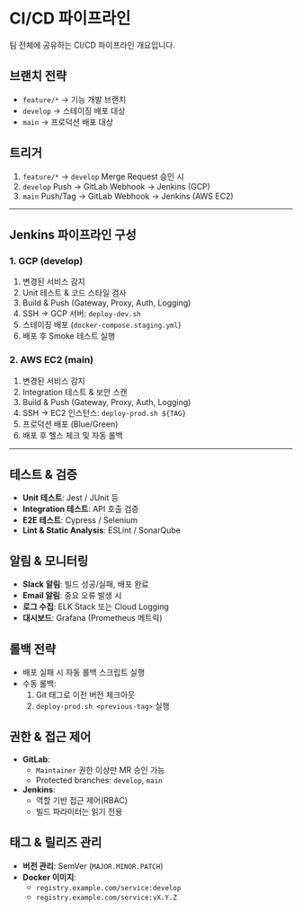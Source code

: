 # CI/CD 파이프라인

팀 전체에 공유하는 CI/CD 파이프라인 개요입니다.

## 브랜치 전략

- `feature/*` → 기능 개발 브랜치
- `develop` → 스테이징 배포 대상
- `main` → 프로덕션 배포 대상

## 트리거

1. `feature/*` → `develop` Merge Request 승인 시
2. `develop` Push → GitLab Webhook → Jenkins (GCP)
3. `main` Push/Tag → GitLab Webhook → Jenkins (AWS EC2)

---

## Jenkins 파이프라인 구성

### 1. GCP (develop)

1. 변경된 서비스 감지
2. Unit 테스트 & 코드 스타일 검사
3. Build & Push (Gateway, Proxy, Auth, Logging)
4. SSH → GCP 서버: `deploy-dev.sh`
5. 스테이징 배포 (`docker-compose.staging.yml`)
6. 배포 후 Smoke 테스트 실행

### 2. AWS EC2 (main)

1. 변경된 서비스 감지
2. Integration 테스트 & 보안 스캔
3. Build & Push (Gateway, Proxy, Auth, Logging)
4. SSH → EC2 인스턴스: `deploy-prod.sh ${TAG}`
5. 프로덕션 배포 (Blue/Green)
6. 배포 후 헬스 체크 및 자동 롤백

---

## 테스트 & 검증

- **Unit 테스트**: Jest / JUnit 등
- **Integration 테스트**: API 호출 검증
- **E2E 테스트**: Cypress / Selenium
- **Lint & Static Analysis**: ESLint / SonarQube

## 알림 & 모니터링

- **Slack 알림**: 빌드 성공/실패, 배포 완료
- **Email 알림**: 중요 오류 발생 시
- **로그 수집**: ELK Stack 또는 Cloud Logging
- **대시보드**: Grafana (Prometheus 메트릭)

## 롤백 전략

- 배포 실패 시 자동 롤백 스크립트 실행
- 수동 롤백:
  1. Git 태그로 이전 버전 체크아웃
  2. `deploy-prod.sh <previous-tag>` 실행

## 권한 & 접근 제어

- **GitLab**:
  - `Maintainer` 권한 이상만 MR 승인 가능
  - Protected branches: `develop`, `main`
- **Jenkins**:
  - 역할 기반 접근 제어(RBAC)
  - 빌드 파라미터는 읽기 전용

## 태그 & 릴리즈 관리

- **버전 관리**: SemVer (`MAJOR.MINOR.PATCH`)
- **Docker 이미지**:
  - `registry.example.com/service:develop`
  - `registry.example.com/service:vX.Y.Z`
